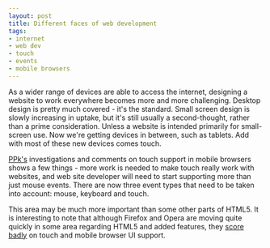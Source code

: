 ```yaml
---
layout: post
title: Different faces of web development
tags:
- internet
- web dev
- touch
- events
- mobile browsers
---
```

<p>As a wider range of devices are able to access the internet, designing a website to work everywhere becomes more and more challenging. Desktop design is pretty much covered - it's the standard. Small screen design is slowly increasing in uptake, but it's still usually a second-thought, rather than a prime consideration. Unless a website is intended primarily for small-screen use. Now we're getting devices in between, such as tablets. Add with most of these new devices comes touch.</p>

<p><a href="http://www.quirksmode.org/blog/archives/2010/02/do_we_need_touc.html">PPk's</a> investigations and comments on touch support in mobile browsers shows a few things - more work is needed to make touch really work with websites, and web site developer will need to start supporting more than just mouse events. There are now three event types that need to be taken into account: mouse, keyboard and touch.</p>

<p>This area may be much more important than some other parts of HTML5. It is interesting to note that although Firefox and Opera are moving quite quickly in some area regarding HTML5 and added features, they <a href="http://www.quirksmode.org/m/touch.html">score badly</a> on touch and mobile browser UI support.</p>
